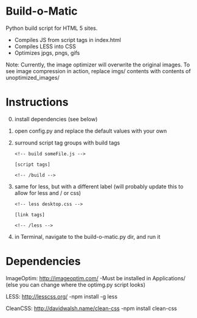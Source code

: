 Build-o-Matic
=============

Python build script for HTML 5 sites.

- Compiles JS from script tags in index.html
- Compiles LESS into CSS
- Optimizes jpgs, pngs, gifs

Note: Currently, the image optimizer will overwrite the original images. To see image compression in action, replace
imgs/ contents with contents of unoptimized_images/


Instructions
=============
0. install dependencies (see below)
1. open config.py and replace the default values with your own
2. surround script tag groups with build tags

	```
	<!-- build someFile.js -->
	```

	```
	[script tags]
	```

	```
	<!-- /build -->
	```

3. same for less, but with a different label (will probably update this to allow for less and / or css)

	```
	<!-- less desktop.css -->
	```

	```
	[link tags]
	```

	```
	<!-- /less -->
	```

4. in Terminal, navigate to the build-o-matic.py dir, and run it

Dependencies
=============

ImageOptim: http://imageoptim.com/
-Must be installed in Applications/ (else you can change where the optimg.py script looks)

LESS: http://lesscss.org/
-npm install -g less

CleanCSS: http://davidwalsh.name/clean-css
-npm install clean-css




